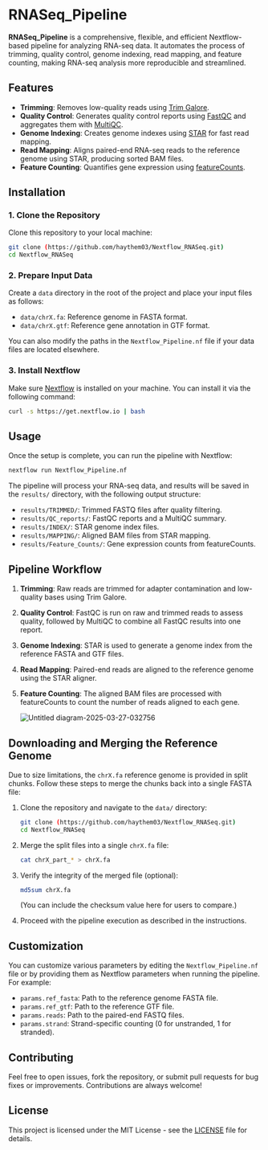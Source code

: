 # RNASeq_Pipeline

**RNASeq_Pipeline** is a comprehensive, flexible, and efficient Nextflow-based pipeline for analyzing RNA-seq data. It automates the process of trimming, quality control, genome indexing, read mapping, and feature counting, making RNA-seq analysis more reproducible and streamlined.

## Features

- **Trimming**: Removes low-quality reads using [Trim Galore](https://github.com/FelixKrueger/TrimGalore).
- **Quality Control**: Generates quality control reports using [FastQC](https://www.bioinformatics.babraham.ac.uk/projects/fastqc/) and aggregates them with [MultiQC](https://multiqc.info/).
- **Genome Indexing**: Creates genome indexes using [STAR](https://github.com/alexdobin/STAR) for fast read mapping.
- **Read Mapping**: Aligns paired-end RNA-seq reads to the reference genome using STAR, producing sorted BAM files.
- **Feature Counting**: Quantifies gene expression using [featureCounts](http://bioinf.wehi.edu.au/featureCounts/).

## Installation

### 1. Clone the Repository
Clone this repository to your local machine:

```bash
git clone (https://github.com/haythem03/Nextflow_RNASeq.git)
cd Nextflow_RNASeq

```

### 2. Prepare Input Data
Create a `data` directory in the root of the project and place your input files as follows:
- `data/chrX.fa`: Reference genome in FASTA format.
- `data/chrX.gtf`: Reference gene annotation in GTF format.


You can also modify the paths in the `Nextflow_Pipeline.nf` file if your data files are located elsewhere.

### 3. Install Nextflow

Make sure [Nextflow](https://www.nextflow.io/) is installed on your machine. You can install it via the following command:

```bash
curl -s https://get.nextflow.io | bash
```

## Usage

Once the setup is complete, you can run the pipeline with Nextflow:

```bash
nextflow run Nextflow_Pipeline.nf
```

The pipeline will process your RNA-seq data, and results will be saved in the `results/` directory, with the following output structure:
- `results/TRIMMED/`: Trimmed FASTQ files after quality filtering.
- `results/QC_reports/`: FastQC reports and a MultiQC summary.
- `results/INDEX/`: STAR genome index files.
- `results/MAPPING/`: Aligned BAM files from STAR mapping.
- `results/Feature_Counts/`: Gene expression counts from featureCounts.

## Pipeline Workflow

1. **Trimming**: Raw reads are trimmed for adapter contamination and low-quality bases using Trim Galore.
2. **Quality Control**: FastQC is run on raw and trimmed reads to assess quality, followed by MultiQC to combine all FastQC results into one report.
3. **Genome Indexing**: STAR is used to generate a genome index from the reference FASTA and GTF files.
4. **Read Mapping**: Paired-end reads are aligned to the reference genome using the STAR aligner.
5. **Feature Counting**: The aligned BAM files are processed with featureCounts to count the number of reads aligned to each gene.

   ![Untitled diagram-2025-03-27-032756](https://github.com/user-attachments/assets/5bf25b15-9248-4fe8-aa04-69f084511e90)


## Downloading and Merging the Reference Genome

Due to size limitations, the `chrX.fa` reference genome is provided in split chunks. Follow these steps to merge the chunks back into a single FASTA file:

1. Clone the repository and navigate to the `data/` directory:
   ```bash
   git clone (https://github.com/haythem03/Nextflow_RNASeq.git)
   cd Nextflow_RNASeq

   ```

2. Merge the split files into a single `chrX.fa` file:
   ```bash
   cat chrX_part_* > chrX.fa
   ```

3. Verify the integrity of the merged file (optional):
   ```bash
   md5sum chrX.fa
   ```
   (You can include the checksum value here for users to compare.)

4. Proceed with the pipeline execution as described in the instructions.

## Customization

You can customize various parameters by editing the `Nextflow_Pipeline.nf` file or by providing them as Nextflow parameters when running the pipeline. For example:
- `params.ref_fasta`: Path to the reference genome FASTA file.
- `params.ref_gtf`: Path to the reference GTF file.
- `params.reads`: Path to the paired-end FASTQ files.
- `params.strand`: Strand-specific counting (0 for unstranded, 1 for stranded).

## Contributing

Feel free to open issues, fork the repository, or submit pull requests for bug fixes or improvements. Contributions are always welcome!

## License

This project is licensed under the MIT License - see the [LICENSE](LICENSE) file for details.


